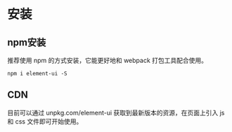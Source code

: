 # 安装

## npm安装

推荐使用 npm 的方式安装，它能更好地和 webpack 打包工具配合使用。

```
npm i element-ui -S
```

## CDN
目前可以通过 unpkg.com/element-ui 获取到最新版本的资源，在页面上引入 js 和 css 文件即可开始使用。


<!-- 引入样式 -->
<link rel="stylesheet" href="https://unpkg.com/element-ui/lib/theme-chalk/index.css">
<!-- 引入组件库 -->
<script src="https://unpkg.com/element-ui/lib/index.js"></script>
